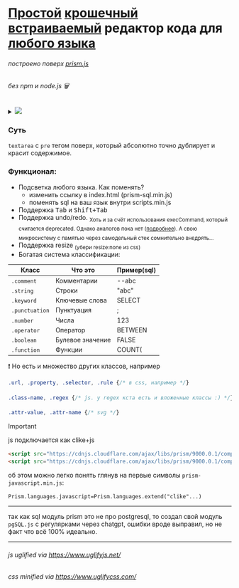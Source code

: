 # <ins>Простой</ins> <ins>крошечный</ins> <ins>встраиваемый</ins> редактор кода для <ins>любого языка</ins>

###### построено поверх <a href="https://prismjs.com/">prism.js</a>

###### без npm и node.js 🗑️


<details>
<summary>
<picture><img src="https://img.shields.io/badge/общий вес-7.5kB-blue.svg"></picture>
</summary>
<!-- Разграничитель -->
  <picture>
    <source media="(prefers-color-scheme: dark)" srcset="https://user-images.githubusercontent.com/84059957/215088292-cf50a16b-422b-43cc-a211-c4169553ca62.png">
    <source media="(prefers-color-scheme: light)" srcset="https://user-images.githubusercontent.com/84059957/210322548-b635bad5-c53d-4209-a73e-fb0adcc437bf.png">
    <img height="0.8">
  </picture>

  Всяко лучше, чем например <a href="https://highlightjs.org/">higlihts.js</a> с их .min весом 36kB. И это только для подсветки, мдыы...
  
  Вес всех файлов после минификаций:

  <picture><img src="img/size.png"></picture>


<!-- Окончание -->
<picture>
    <source media="(prefers-color-scheme: dark)" srcset="https://user-images.githubusercontent.com/84059957/215088776-b06bbe95-42fd-4d78-bcae-70cdbeebbbd3.png">
    <source media="(prefers-color-scheme: light)" srcset="https://user-images.githubusercontent.com/84059957/210319906-4f1e79cb-1a45-4e5c-93e9-ae21e197e0b9.png">
    <img>
  </picture>
</details>

### Суть

`textarea` с `pre` тегом поверх, который абсолютно точно дублирует и красит содержимое.

### Функционал:

- Подсветка любого языка. Как поменять? 
    - изменить ссылку в index.html (prism-sql.min.js) 
    - поменять sql на ваш язык внутри scripts.min.js</sub>
- Поддержка <kbd>Tab</kbd> и <kbd>Shift+Tab</kbd>
- Поддержка undo/redo. <sub>Хоть и за счёт использования execCommand, который считается deprecated. Однако аналогов пока нет (<a href="https://github.com/fregante/indent-textarea/issues/30">подробнее</a>). А свою микросистему с памятью через самодельный стек сомнительно внедрять...</sub>
- Поддержка resize <sub>(убери resize:none из css)</sub>
- Богатая система классификации:

| Класс            | Что это             | Пример(sql) |
|------------------|---------------------|-------------|
| `.comment`       | Комментарии         | --abc       |
| `.string`        | Строки              | "abc"       |
| `.keyword`       | Ключевые слова      | SELECT      |
| `.punctuation`   | Пунктуация          | ;           |
| `.number`        | Числа               | 123         |
| `.operator`      | Оператор            | BETWEEN     |
| `.boolean`       | Булевое значение    | FALSE       |
| `.function`      | Функции             | COUNT(      |

❗️ Но есть и множество других классов, например 

```css
.url, .property, .selector, .rule {/* в css, например */}

.class-name, .regex {/* js. у regex кста есть и вложенные классы :) */}

.attr-value, .attr-name {/* svg */}
```

> [!IMPORTANT]
> js подключается как clike+js
> ```html
><script src="https://cdnjs.cloudflare.com/ajax/libs/prism/9000.0.1/components/prism-clike.min.js"></script>
><script src="https://cdnjs.cloudflare.com/ajax/libs/prism/9000.0.1/components/prism-javascript.min.js"></script>
> ```
>
> об этом можно легко понять глянув на первые символы `prism-javascript.min.js`:
> ```text
> Prism.languages.javascript=Prism.languages.extend("clike"...)
> ```

---

так как sql модуль prism это не про postgresql, то создал свой модуль `pgSQL.js` с регулярками через chatgpt, ошибки вроде выправил, но не факт что всё 100% идеально.

---

###### js uglified via https://www.uglifyjs.net/
 
###### css minified via https://www.uglifycss.com/